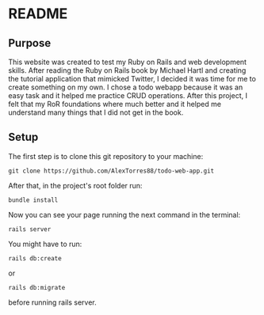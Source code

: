 # README

## Purpose

This website was created to test my Ruby on Rails and web development skills. After reading the Ruby on Rails book by Michael Hartl and creating the tutorial application that mimicked Twitter, I decided it was time for me to create something on my own. I chose a todo webapp because it was an easy task and it helped me practice CRUD operations. After this project, I felt that my RoR foundations where much better and it helped me understand many things that I did not get in the book. 

## Setup
The first step is to clone this git repository to your machine:

```git clone https://github.com/AlexTorres88/todo-web-app.git```

After that, in the project's root folder run:

```bundle install```

Now you can see your page running the next command in the terminal: 

```rails server```

You might have to run:

```rails db:create```

or 

```rails db:migrate```

before running rails server.

